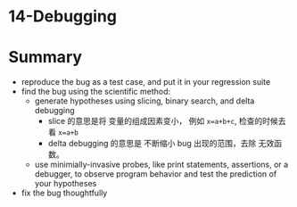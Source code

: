 # 14-Debugging

# Summary

- reproduce the bug as a test case, and put it in your regression suite
- find the bug using the scientific method:
  - generate hypotheses using slicing, binary search, and delta debugging
    - slice 的意思是将 变量的组成因素变小， 例如 `x=a+b+c`, 检查的时候去看 `x=a+b`
    - delta debugging 的意思是 不断缩小 bug 出现的范围，去除 无效函数。
  - use minimially-invasive probes, like print statements, assertions, or a debugger, to observe program behavior and test the prediction of your hypotheses
- fix the bug thoughtfully